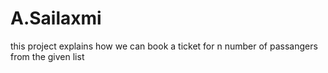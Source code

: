 # A.Sailaxmi
this project explains how we can book a ticket for n number of passangers from the given list 
